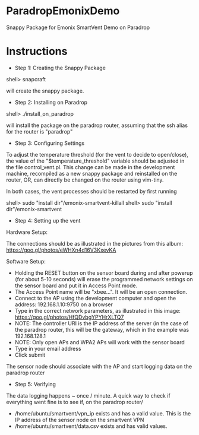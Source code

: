 # ParadropEmonixDemo
Snappy Package for Emonix SmartVent Demo on Paradrop

# Instructions
- Step 1: Creating the Snappy Package

shell> snapcraft

will create the snappy package.

- Step 2: Installing on Paradrop

shell> ./install\_on\_paradrop

will install the package on the paradrop router, assuming that the ssh alias for the router is "paradrop"

- Step 3: Configuring Settings

To adjust the temperature threshold (for the vent to decide to open/close), the value of the "$temperature\_threshold" variable should be adjusted in the file control\_vent.pl. This change can be made in the development machine, recompiled as a new snappy package and reinstalled on the router, OR, can directly be changed on the router using vim-tiny.

In both cases, the vent processes should be restarted by first running

shell> sudo "install dir"/emonix-smartvent-killall
shell> sudo "install dir"/emonix-smartvent

- Step 4: Setting up the vent

Hardware Setup:

The connections should be as illustrated in the pictures from this album: https://goo.gl/photos/eWHXn4d16V3KxevKA

Software Setup:

  - Holding the RESET button on the sensor board during and after powerup (for about 5-10 seconds) will erase the programmed network settings on the sensor board and put it in Access Point mode.
  - The Access Point name will be "xbee...". It will be an open connection.
  - Connect to the AP using the development computer and open the address: 192.168.1.10:9750 on a browser
  - Type in the correct network parameters, as illustrated in this image: https://goo.gl/photos/HfQDvbgYPYHrXLTQ7
  - NOTE: The controller URI is the IP address of the server (in the case of the paradrop router, this will be the gateway, which in the example was 192.168.128.1
  - NOTE: Only open APs and WPA2 APs will work with the sensor board
  - Type in your email address
  - Click submit

The sensor node should associate with the AP and start logging data on the paradrop router

- Step 5: Verifying

The data logging happens ~ once / minute. A quick way to check if everything went fine is to see if, on the paradrop router/

  - /home/ubuntu/smartvent/vpn\_ip exists and has a valid value. This is the IP address of the sensor node on the smartvent VPN
  - /home/ubuntu/smartvent/data.csv exists and has valid values.

